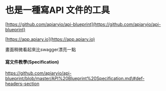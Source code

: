 # 也是一種寫API 文件的工具

[https://github.com/apiaryio/api-blueprint](https://github.com/apiaryio/api-blueprint)

[https://app.apiary.io](https://app.apiary.io)

畫面稍微看起來比swagger漂亮一點



#### 寫文件教學\(Specification\)

https://github.com/apiaryio/api-blueprint/blob/master/API%20Blueprint%20Specification.md\#def-headers-section



